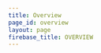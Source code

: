 ```yaml
---
title: Overview
page_id: overview
layout: page
firebase_title: OVERVIEW
---
```


<div id="mainContent"></div>